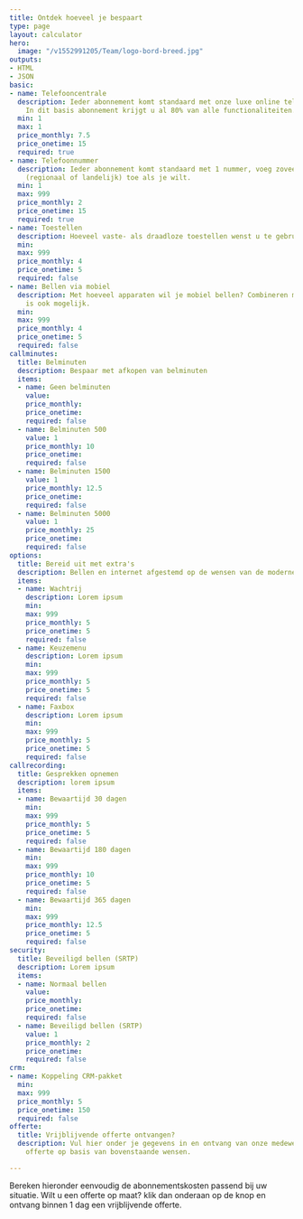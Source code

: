 ```yaml
---
title: Ontdek hoeveel je bespaart
type: page
layout: calculator
hero:
  image: "/v1552991205/Team/logo-bord-breed.jpg"
outputs:
- HTML
- JSON
basic:
- name: Telefooncentrale
  description: Ieder abonnement komt standaard met onze luxe online telefooncentrale.
    In dit basis abonnement krijgt u al 80% van alle functionaliteiten.
  min: 1
  max: 1
  price_monthly: 7.5
  price_onetime: 15
  required: true
- name: Telefoonnummer
  description: Ieder abonnement komt standaard met 1 nummer, voeg zoveel extra nummers
    (regionaal of landelijk) toe als je wilt.
  min: 1
  max: 999
  price_monthly: 2
  price_onetime: 15
  required: true
- name: Toestellen
  description: Hoeveel vaste- als draadloze toestellen wenst u te gebruiken?
  min: 
  max: 999
  price_monthly: 4
  price_onetime: 5
  required: false
- name: Bellen via mobiel
  description: Met hoeveel apparaten wil je mobiel bellen? Combineren met vaste toestellen
    is ook mogelijk.
  min: 
  max: 999
  price_monthly: 4
  price_onetime: 5
  required: false
callminutes:
  title: Belminuten
  description: Bespaar met afkopen van belminuten
  items:
  - name: Geen belminuten
    value: 
    price_monthly: 
    price_onetime: 
    required: false
  - name: Belminuten 500
    value: 1
    price_monthly: 10
    price_onetime: 
    required: false
  - name: Belminuten 1500
    value: 1
    price_monthly: 12.5
    price_onetime: 
    required: false
  - name: Belminuten 5000
    value: 1
    price_monthly: 25
    price_onetime: 
    required: false
options:
  title: Bereid uit met extra's
  description: Bellen en internet afgestemd op de wensen van de moderne ondernemer
  items:
  - name: Wachtrij
    description: Lorem ipsum
    min: 
    max: 999
    price_monthly: 5
    price_onetime: 5
    required: false
  - name: Keuzemenu
    description: Lorem ipsum
    min: 
    max: 999
    price_monthly: 5
    price_onetime: 5
    required: false
  - name: Faxbox
    description: Lorem ipsum
    min: 
    max: 999
    price_monthly: 5
    price_onetime: 5
    required: false
callrecording:
  title: Gesprekken opnemen
  description: lorem ipsum
  items:
  - name: Bewaartijd 30 dagen
    min: 
    max: 999
    price_monthly: 5
    price_onetime: 5
    required: false
  - name: Bewaartijd 180 dagen
    min: 
    max: 999
    price_monthly: 10
    price_onetime: 5
    required: false
  - name: Bewaartijd 365 dagen
    min: 
    max: 999
    price_monthly: 12.5
    price_onetime: 5
    required: false
security:
  title: Beveiligd bellen (SRTP)
  description: Lorem ipsum
  items:
  - name: Normaal bellen
    value: 
    price_monthly: 
    price_onetime: 
    required: false
  - name: Beveiligd bellen (SRTP)
    value: 1
    price_monthly: 2
    price_onetime: 
    required: false
crm:
- name: Koppeling CRM-pakket
  min: 
  max: 999
  price_monthly: 5
  price_onetime: 150
  required: false
offerte:
  title: Vrijblijvende offerte ontvangen?
  description: Vul hier onder je gegevens in en ontvang van onze medewerkers een vrijblijvende
    offerte op basis van bovenstaande wensen.

---
```

Bereken hieronder eenvoudig de abonnementskosten passend bij uw situatie. Wilt u een offerte op maat? klik dan onderaan op de knop en ontvang binnen 1 dag een vrijblijvende offerte.